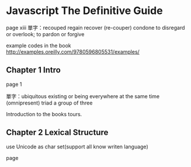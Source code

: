 Javascript The Definitive Guide
===

page xiii
單字：recouped  regain recover (re-couper)
condone to disregard or overlook; to pardon or forgive


example codes in the book
http://examples.oreilly.com/9780596805531/examples/

## Chapter 1 Intro
page 1

單字：ubiquitous existing or being everywhere at the same time (omnipresent)
triad a group of three

Introduction to the books tours.

## Chapter 2 Lexical Structure
use Unicode as char set(support all know writen language)







page 
